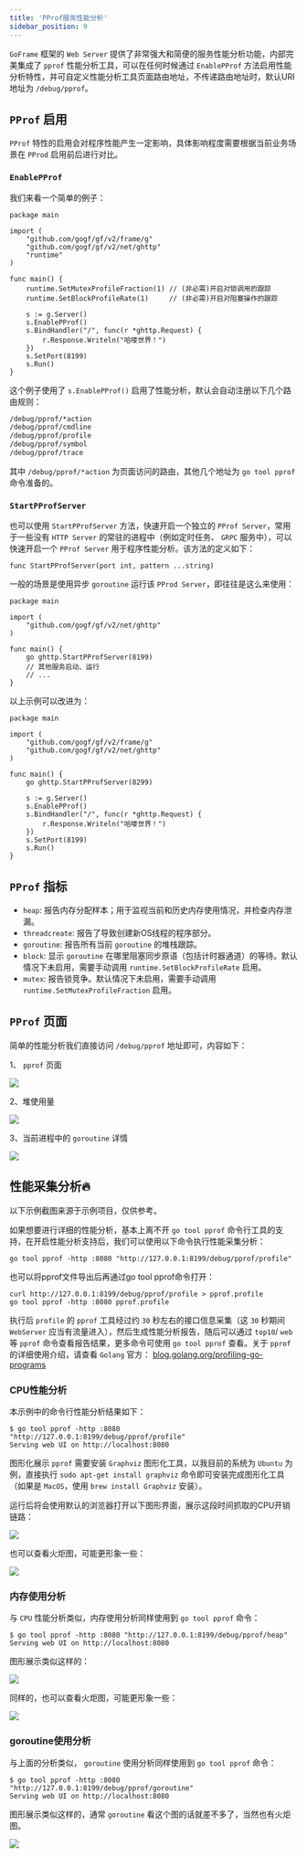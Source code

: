 ```yaml
---
title: 'PProf服务性能分析'
sidebar_position: 9
---
```


`GoFrame` 框架的 `Web Server` 提供了非常强大和简便的服务性能分析功能，内部完美集成了 `pprof` 性能分析工具，可以在任何时候通过 `EnablePProf` 方法启用性能分析特性，并可自定义性能分析工具页面路由地址，不传递路由地址时，默认URI地址为 `/debug/pprof`。

## `PProf` 启用

`PProf` 特性的启用会对程序性能产生一定影响，具体影响程度需要根据当前业务场景在 `PProd` 启用前后进行对比。

### `EnablePProf`

我们来看一个简单的例子：

```
package main

import (
	"github.com/gogf/gf/v2/frame/g"
	"github.com/gogf/gf/v2/net/ghttp"
	"runtime"
)

func main() {
	runtime.SetMutexProfileFraction(1) // (非必需)开启对锁调用的跟踪
	runtime.SetBlockProfileRate(1)     // (非必需)开启对阻塞操作的跟踪

	s := g.Server()
	s.EnablePProf()
	s.BindHandler("/", func(r *ghttp.Request) {
		r.Response.Writeln("哈喽世界！")
	})
	s.SetPort(8199)
	s.Run()
}
```

这个例子使用了 `s.EnablePProf()` 启用了性能分析，默认会自动注册以下几个路由规则：

``` html
/debug/pprof/*action
/debug/pprof/cmdline
/debug/pprof/profile
/debug/pprof/symbol
/debug/pprof/trace
```

其中 `/debug/pprof/*action` 为页面访问的路由，其他几个地址为 `go tool pprof` 命令准备的。

### `StartPProfServer`

也可以使用 `StartPProfServer` 方法，快速开启一个独立的 `PProf Server`，常用于一些没有 `HTTP Server` 的常驻的进程中（例如定时任务、 `GRPC` 服务中），可以快速开启一个 `PProf Server` 用于程序性能分析。该方法的定义如下：

```
func StartPProfServer(port int, pattern ...string)
```

一般的场景是使用异步 `goroutine` 运行该 `PProd Server`，即往往是这么来使用：

```
package main

import (
	"github.com/gogf/gf/v2/net/ghttp"
)

func main() {
	go ghttp.StartPProfServer(8199)
	// 其他服务启动、运行
	// ...
}
```

以上示例可以改进为：

```
package main

import (
	"github.com/gogf/gf/v2/frame/g"
	"github.com/gogf/gf/v2/net/ghttp"
)

func main() {
	go ghttp.StartPProfServer(8299)

	s := g.Server()
	s.EnablePProf()
	s.BindHandler("/", func(r *ghttp.Request) {
		r.Response.Writeln("哈喽世界！")
	})
	s.SetPort(8199)
	s.Run()
}
```

## `PProf` 指标

- `heap`: 报告内存分配样本；用于监视当前和历史内存使用情况，并检查内存泄漏。
- `threadcreate`: 报告了导致创建新OS线程的程序部分。
- `goroutine`: 报告所有当前 `goroutine` 的堆栈跟踪。
- `block`: 显示 `goroutine` 在哪里阻塞同步原语（包括计时器通道）的等待。默认情况下未启用，需要手动调用 `runtime.SetBlockProfileRate` 启用。
- `mutex`: 报告锁竞争。默认情况下未启用，需要手动调用 `runtime.SetMutexProfileFraction` 启用。

## `PProf` 页面

简单的性能分析我们直接访问 `/debug/pprof` 地址即可，内容如下：

1、 `pprof` 页面

![](/markdown/0c6356506eecaa796495070aab32fcb6.png)

2、堆使用量

![](/markdown/990043747df320652c2ab0944f259f73.png)

3、当前进程中的 `goroutine` 详情

![](/markdown/4aad1989545e9fe67cf46de3b06686aa.png)

## 性能采集分析🔥

以下示例截图来源于示例项目，仅供参考。

如果想要进行详细的性能分析，基本上离不开 `go tool pprof` 命令行工具的支持，在开启性能分析支持后，我们可以使用以下命令执行性能采集分析：

```
go tool pprof -http :8080 "http://127.0.0.1:8199/debug/pprof/profile"
```

也可以将pprof文件导出后再通过go tool pprof命令打开：

```
curl http://127.0.0.1:8199/debug/pprof/profile > pprof.profile
go tool pprof -http :8080 pprof.profile
```

执行后 `profile` 的 `pprof` 工具经过约 `30` 秒左右的接口信息采集（这 `30` 秒期间 `WebServer` 应当有流量进入），然后生成性能分析报告，随后可以通过 `top10`/ `web` 等 `pprof` 命令查看报告结果，更多命令可使用 `go tool pprof` 查看。关于 `pprof` 的详细使用介绍，请查看 `Golang` 官方： [blog.golang.org/profiling-go-programs](https://blog.golang.org/profiling-go-programs)

### CPU性能分析

本示例中的命令行性能分析结果如下：

```
$ go tool pprof -http :8080 "http://127.0.0.1:8199/debug/pprof/profile"
Serving web UI on http://localhost:8080
```

图形化展示 `pprof` 需要安装 `Graphviz` 图形化工具，以我目前的系统为 `Ubuntu` 为例，直接执行 `sudo apt-get install graphviz` 命令即可安装完成图形化工具（如果是 `MacOS`，使用 `brew install Graphviz` 安装）。

运行后将会使用默认的浏览器打开以下图形界面，展示这段时间抓取的CPU开销链路：

![](/markdown/56387af30ed4e111df652c5918f36313.png)

也可以查看火炬图，可能更形象一些：

![](/markdown/69a078ee228fa5ae63e91ea8bd45b6db.png)

### 内存使用分析

与 `CPU` 性能分析类似，内存使用分析同样使用到 `go tool pprof` 命令：

```
$ go tool pprof -http :8080 "http://127.0.0.1:8199/debug/pprof/heap"
Serving web UI on http://localhost:8080
```

图形展示类似这样的：

![](/markdown/3740981520744e6a3831ba5f2c811e23.png)

同样的，也可以查看火炬图，可能更形象一些：

![](/markdown/8f5ef1007b9eaddab88adadfff9f6101.png)

### goroutine使用分析

与上面的分析类似， `goroutine` 使用分析同样使用到 `go tool pprof` 命令：

```
$ go tool pprof -http :8080 "http://127.0.0.1:8199/debug/pprof/goroutine"
Serving web UI on http://localhost:8080
```

图形展示类似这样的，通常 `goroutine` 看这个图的话就差不多了，当然也有火炬图。

![](/markdown/adbc81d2a903ede5454eeb85c2ca5743.png)